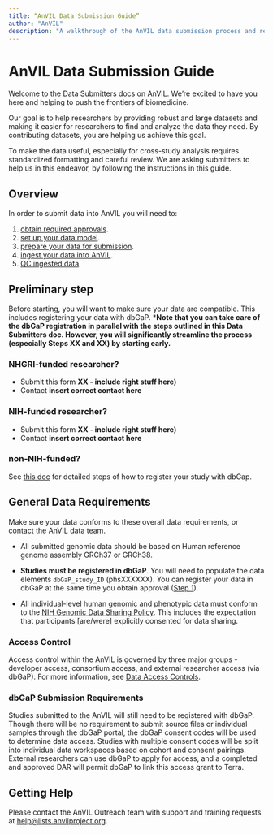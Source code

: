 ```yaml
---
title: “AnVIL Data Submission Guide”
author: "AnVIL"
description: "A walkthrough of the AnVIL data submission process and requirements."
---
```


# AnVIL Data Submission Guide

<hero>Welcome to the Data Submitters docs on AnVIL. We’re excited to have you here and helping to push the frontiers of  biomedicine.</hero>

Our goal is to help researchers by providing robust and large datasets and making it easier for researchers to find and analyze the data they need. By contributing datasets, you are helping us achieve this goal.

To make the data useful, especially for cross-study analysis requires standardized formatting and careful review. We are asking submitters to help us in this endeavor, by following the instructions in this guide.

## Overview

In order to submit data into AnVIL you will need to:

1. [obtain required approvals](/learn/data-submitters/submission-guide/data-approval-process).
1. [set up your data model](/learn/data-submitters/submission-guide/set-up-a-data-model).
1. [prepare your data for submission](/learn/data-submitters/submission-guide/prepare-for-submission).
1. [ingest your data into AnVIL](/learn/data-submitters/submission-guide/ingesting-data).
1. [QC ingested data](/learn/data-submitters/submission-guide/qc-data)

## Preliminary step      

Before starting, you will want to make sure your data are compatible. This includes registering your data with dbGaP. ***Note that you can take care of the dbGaP registration in parallel with the steps outlined in this Data Submitters doc. However, you will significantly streamline the process (especially Steps XX and XX) by starting early.**       
   
### NHGRI-funded researcher?    

- Submit this form **XX - include right stuff here)**  
- Contact **insert correct contact here**     

### NIH-funded researcher?   

- Submit this form **XX - include right stuff here)**  
- Contact **insert correct contact here**     

### non-NIH-funded?   

See [this doc](https://www.genome.gov/about-nhgri/Policies-Guidance/Genomic-Data-Sharing/NHGRI-Extramural-Investigators) for detailed steps of how to register your study with dbGap. 

## General Data Requirements 
Make sure your data conforms to these overall data requirements, or contact the AnVIL data team. 

- All submitted genomic data should be based on Human reference genome assembly GRCh37 or GRCh38.

- **Studies must be registered in dbGaP**. You will need to populate the data elements `dbGaP_study_ID` (phsXXXXXX). You can register your data in dbGaP at the same time you obtain approval ([Step 1](/learn/data-submitters/submission-guide/data-approval-process)). 

- All individual-level human genomic and phenotypic data must conform to the [NIH Genomic Data Sharing Policy](https://www.genome.gov/about-nhgri/Policies-Guidance/Genomic-Data-Sharing). This includes the expectation that participants [are/were] explicitly consented for data sharing.    

### Access Control
Access control within the AnVIL is governed by three major groups - developer access, consortium access, and external researcher access (via dbGaP). For more information, see [Data Access Controls](/learn/accessing-data/data-access-controls).

### dbGaP Submission Requirements
Studies submitted to the AnVIL will still need to be registered with dbGaP. Though there will be no requirement to submit source files or individual samples through the dbGaP portal, the dbGaP consent codes will be used to determine data access. Studies with multiple consent codes will be split into individual data workspaces based on cohort and consent pairings. External researchers can use dbGaP to apply for access, and a completed and approved DAR will permit dbGaP to link this access grant to Terra.



## Getting Help

Please contact the AnVIL Outreach team with support and training requests at <help@lists.anvilproject.org>.

